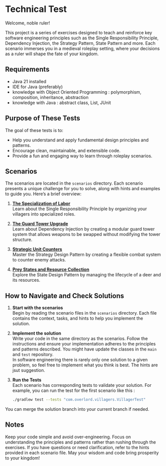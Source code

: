 # Technical Test

Welcome, noble ruler!

This project is a series of exercises designed to teach and reinforce key software engineering principles such as the
Single Responsibility Principle, Dependency Injection, the Strategy Pattern, State Pattern and more. Each scenario
immerses you in a medieval roleplay setting, where your decisions as a ruler will shape the fate of your kingdom.

## Requirements

- Java 21 installed
- IDE for Java (preferably) 
- knowledge with Object Oriented Programming : polymorphism, composition, inheritance, abstraction
- knowledge with Java : abstract class, List, JUnit

## Purpose of These Tests

The goal of these tests is to:

- Help you understand and apply fundamental design principles and patterns.
- Encourage clean, maintainable, and extensible code.
- Provide a fun and engaging way to learn through roleplay scenarios.

## Scenarios

The scenarios are located in the `scenarios` directory. Each scenario presents a unique challenge for you to solve,
along with hints and examples to guide you. Here’s a brief overview:

1. [**The Specialization of Labor**](scenarios/1-scenario-srp.md)  
   Learn about the Single Responsibility Principle by organizing your villagers into specialized roles.

2. [**The Guard Tower Upgrade**](scenarios/2-scenario-di.md)  
   Learn about Dependency Injection by creating a modular guard tower system that allows weapons to be swapped without
   modifying the tower structure.

3. [**Strategic Unit Counters**](scenarios/3-scenario-strategy.md)  
   Master the Strategy Design Pattern by creating a flexible combat system to counter enemy attacks.

4. [**Prey States and Resource Collection**](scenarios/4-scenario-state.md)  
   Explore the State Design Pattern by managing the lifecycle of a deer and its resources.

## How to Navigate and Check Solutions

1. **Start with the scenarios**  
   Begin by reading the scenario files in the `scenarios` directory. Each file contains the context, tasks, and hints to
   help you implement the solution.

2. **Implement the solution**  
   Write your code in the same directory as the scenarios. Follow the instructions and ensure your implementation
   adheres to the principles and patterns described. You might have update the classes in the `main` and `test`
   repository.  
   In software engineering there is rarely only one solution to a given problem, so feel free to implement what you think is best. The hints are jsut suggestion. 

3. **Run the Tests**  
   Each scenario has corresponding tests to validate your solution. For example, you can run the test for the first
   scenario like this :
   ```bash
   ./gradlew test --tests "com.overlord.villagers.VillagerTest"
   ```

You can merge the solution branch into your current branch if needed.

## Notes

Keep your code simple and avoid over-engineering.
Focus on understanding the principles and patterns rather than rushing through the exercises.
If you have questions or need clarification, refer to the hints provided in each scenario file.
May your wisdom and code bring prosperity to your kingdom!